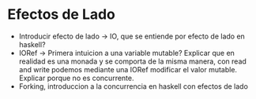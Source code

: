 # Efectos de Lado

- Introducir efecto de lado -> IO, que se entiende por efecto de lado en haskell?
- IORef -> Primera intuicion a una variable mutable? Explicar que en realidad es una monada y se comporta de la misma manera, con read and write podemos mediante una IORef modificar el valor mutable. Explicar porque no es concurrente.
- Forking, introduccion a la concurrencia en haskell con efectos de lado
